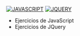 [![JAVASCRIPT](https://img.shields.io/badge/JAVASCRIPT-EFD81D?style=for-the-badge&logo=JAVASCRIPT&logoColor=white&labelColor=101010)]()
[![JQUERY](https://img.shields.io/badge/JQUERY-0F67AE?style=for-the-badge&logo=JQUERY&logoColor=white&labelColor=101010)]()
 - Ejercicios de JavaScript
 - Ejercicios de JQuery
